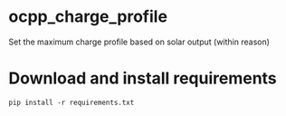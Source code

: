# ocpp_charge_profile
Set the maximum charge profile based on solar output (within reason)

# Download and install requirements
`pip install -r requirements.txt`

